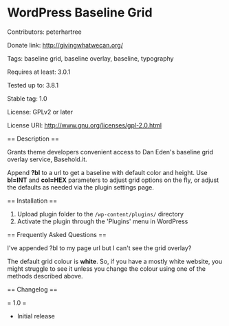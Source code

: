 WordPress Baseline Grid
=====================
Contributors: peterhartree

Donate link: http://givingwhatwecan.org/

Tags: baseline grid, baseline overlay, baseline, typography

Requires at least: 3.0.1

Tested up to: 3.8.1

Stable tag: 1.0

License: GPLv2 or later

License URI: http://www.gnu.org/licenses/gpl-2.0.html


== Description ==

Grants theme developers convenient access to Dan Eden's baseline grid overlay service, Basehold.it.

Append **?bl** to a url to get a baseline with default color and height. Use **bl=INT** and **col=HEX** parameters to adjust grid options on the fly, or adjust the defaults as needed via the plugin settings page.

== Installation ==

1. Upload plugin folder to the `/wp-content/plugins/` directory
2. Activate the plugin through the 'Plugins' menu in WordPress

== Frequently Asked Questions ==

I've appended ?bl to my page url but I can't see the grid overlay?

The default grid colour is **white**. So, if you have a mostly white website, you might struggle to see it unless you change the colour using one of the methods described above.

== Changelog ==

= 1.0 =

* Initial release